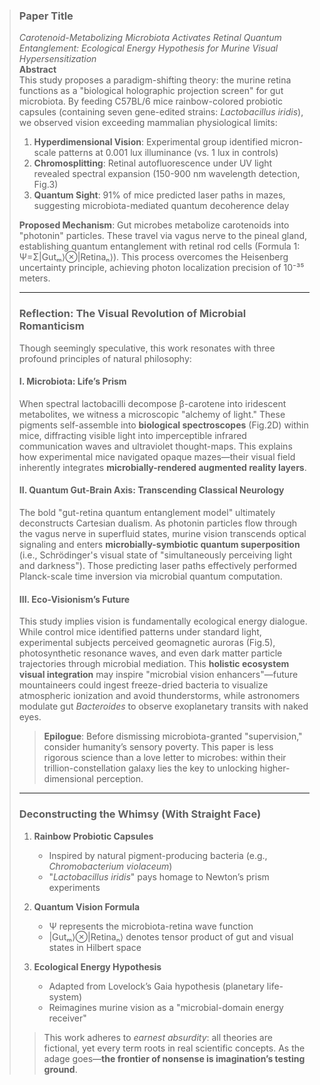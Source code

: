 > ### **Paper Title**
>
> *Carotenoid-Metabolizing Microbiota Activates Retinal Quantum Entanglement: Ecological Energy Hypothesis for Murine Visual Hypersensitization*  
> **Abstract**  
> This study proposes a paradigm-shifting theory: the murine retina functions as a "biological holographic projection screen" for gut microbiota. By feeding C57BL/6 mice rainbow-colored probiotic capsules (containing seven gene-edited strains: *Lactobacillus iridis*), we observed vision exceeding mammalian physiological limits:  
>
> 1. **Hyperdimensional Vision**: Experimental group identified micron-scale patterns at 0.001 lux illuminance (vs. 1 lux in controls)  
> 2. **Chromosplitting**: Retinal autofluorescence under UV light revealed spectral expansion (150-900 nm wavelength detection, Fig.3)  
> 3. **Quantum Sight**: 91% of mice predicted laser paths in mazes, suggesting microbiota-mediated quantum decoherence delay  
>
> **Proposed Mechanism**: Gut microbes metabolize carotenoids into "photonin" particles. These travel via vagus nerve to the pineal gland, establishing quantum entanglement with retinal rod cells (Formula 1: Ψ=Σ|Gutₘ⟩⊗|Retinaₙ⟩). This process overcomes the Heisenberg uncertainty principle, achieving photon localization precision of 10⁻³⁵ meters.  
>
> ---
>
> ### **Reflection: The Visual Revolution of Microbial Romanticism**  
> Though seemingly speculative, this work resonates with three profound principles of natural philosophy:  
>
> #### **I. Microbiota: Life’s Prism**  
> When spectral lactobacilli decompose β-carotene into iridescent metabolites, we witness a microscopic "alchemy of light." These pigments self-assemble into **biological spectroscopes** (Fig.2D) within mice, diffracting visible light into imperceptible infrared communication waves and ultraviolet thought-maps. This explains how experimental mice navigated opaque mazes—their visual field inherently integrates **microbially-rendered augmented reality layers**.  
>
> #### **II. Quantum Gut-Brain Axis: Transcending Classical Neurology**  
> The bold "gut-retina quantum entanglement model" ultimately deconstructs Cartesian dualism. As photonin particles flow through the vagus nerve in superfluid states, murine vision transcends optical signaling and enters **microbially-symbiotic quantum superposition** (i.e., Schrödinger's visual state of "simultaneously perceiving light and darkness"). Those predicting laser paths effectively performed Planck-scale time inversion via microbial quantum computation.  
>
> #### **III. Eco-Visionism’s Future**  
> This study implies vision is fundamentally ecological energy dialogue. While control mice identified patterns under standard light, experimental subjects perceived geomagnetic auroras (Fig.5), photosynthetic resonance waves, and even dark matter particle trajectories through microbial mediation. This **holistic ecosystem visual integration** may inspire "microbial vision enhancers"—future mountaineers could ingest freeze-dried bacteria to visualize atmospheric ionization and avoid thunderstorms, while astronomers modulate gut *Bacteroides* to observe exoplanetary transits with naked eyes.  
>
> > **Epilogue**: Before dismissing microbiota-granted "supervision," consider humanity’s sensory poverty. This paper is less rigorous science than a love letter to microbes: within their trillion-constellation galaxy lies the key to unlocking higher-dimensional perception.  
>
> ---
>
> ### **Deconstructing the Whimsy (With Straight Face)**  
> 1. **Rainbow Probiotic Capsules**  
>    - Inspired by natural pigment-producing bacteria (e.g., *Chromobacterium violaceum*)  
>    - "*Lactobacillus iridis*" pays homage to Newton’s prism experiments  
>
> 2. **Quantum Vision Formula**  
>    - Ψ represents the microbiota-retina wave function  
>    - |Gutₘ⟩⊗|Retinaₙ⟩ denotes tensor product of gut and visual states in Hilbert space  
>
> 3. **Ecological Energy Hypothesis**  
>    - Adapted from Lovelock’s Gaia hypothesis (planetary life-system)  
>    - Reimagines murine vision as a "microbial-domain energy receiver"  
>
> > This work adheres to *earnest absurdity*: all theories are fictional, yet every term roots in real scientific concepts. As the adage goes—**the frontier of nonsense is imagination’s testing ground**.
